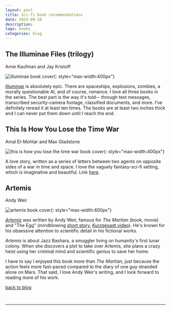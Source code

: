 ```yaml
---
layout: post
title: Sci-fi book recommendations
date: 2024-09-20
description: 
tags: books
categories: blog
---
```


## The Illuminae Files (trilogy)
Amie Kaufman and Jay Kristoff

![illuminae book cover](../../../assets/img/2024-09-20/illuminae.jpg){: style="max-width:400px"}

[*Illuminae*](https://amiekaufman.com/books/the-illuminae-files/illuminae/) is absolutely epic. There are spaceships, explosions, zombies, a morally questionable AI, and of course, romance. I love all three books in the series. The best part is the way it's told-- through text messages, transcribed security-camera footage, classified documents, and more. I've definitely reread it at least ten times. The books are at least two inches thick and I can never put them down until I reach the end.

## This Is How You Lose the Time War
Amal El-Mohtar and Max Gladstone

![this is how you lose the time war book cover](../../../assets/img/2024-09-20/this-is-how-you-lose-the-time-war.jpg){: style="max-width:400px"}

A love story, written as a series of letters between two agents on opposite sides of a war in time and space. I love the vaguely fantasy-sci-fi setting, which is imaginative and beautiful. Link [here](https://www.simonandschuster.com/books/This-Is-How-You-Lose-the-Time-War/Amal-El-Mohtar/9781534430990).

## Artemis
Andy Weir

![artemis book cover](../../../assets/img/2024-09-20/artemis.jpg){: style="max-width:400px"}

[*Artemis*](https://www.penguinrandomhouse.com/books/250305/artemis-by-andy-weir/) was written by Andy Weir, famous for *The Martian* (book, movie) and "The Egg" (mindblowing [short story](https://www.galactanet.com/oneoff/theegg_mod.html), [Kurzgesagt video](https://www.youtube.com/watch?v=h6fcK_fRYaI)). He's known for his obsessive attention to scientific detail in his fictional works.

*Artemis* is about Jazz Bashara, a smuggler living on humanity's first lunar colony. When she discovers a plot to take over Artemis, she plans a crazy heist using her criminal mind and scientific genius to save her home. 

I have to say I enjoyed this book more than *The Martian*, just because the action feels more fast-paced compared to the diary of one guy stranded alone on Mars. That said, I love Andy Weir's writing, and I look forward to reading more of his work.




[back to blog](../../)

&nbsp;
&nbsp;
&nbsp;

***